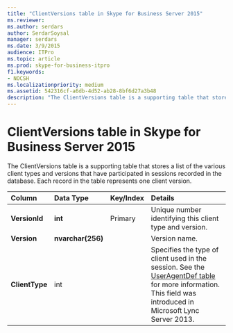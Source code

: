 ```yaml
---
title: "ClientVersions table in Skype for Business Server 2015"
ms.reviewer: 
ms.author: serdars
author: SerdarSoysal
manager: serdars
ms.date: 3/9/2015
audience: ITPro
ms.topic: article
ms.prod: skype-for-business-itpro
f1.keywords:
- NOCSH
ms.localizationpriority: medium
ms.assetid: 542316cf-a6db-4d52-ab28-8bf6d27a3b48
description: "The ClientVersions table is a supporting table that stores a list of the various client types and versions that have participated in sessions recorded in the database. Each record in the table represents one client version."
---
```


# ClientVersions table in Skype for Business Server 2015
 
The ClientVersions table is a supporting table that stores a list of the various client types and versions that have participated in sessions recorded in the database. Each record in the table represents one client version.
  
|**Column**|**Data Type**|**Key/Index**|**Details**|
|:-----|:-----|:-----|:-----|
|**VersionId** <br/> |**int** <br/> |Primary  <br/> |Unique number identifying this client type and version.  <br/> |
|**Version** <br/> |**nvarchar(256)** <br/> ||Version name.  <br/> |
|**ClientType** <br/> |int  <br/> ||Specifies the type of client used in the session. See the [UserAgentDef table](useragentdef.md) for more information. <br/> This field was introduced in Microsoft Lync Server 2013.  <br/> |
   

